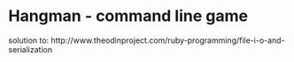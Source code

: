 <h1>Hangman - command line game</h1>
solution to: http://www.theodinproject.com/ruby-programming/file-i-o-and-serialization


